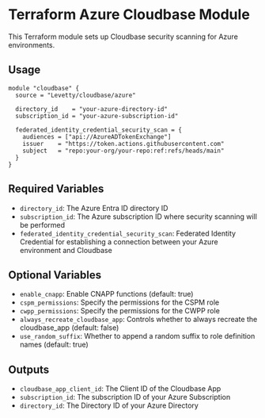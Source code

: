 # Terraform Azure Cloudbase Module

This Terraform module sets up Cloudbase security scanning for Azure environments.

## Usage

```hcl
module "cloudbase" {
  source = "Levetty/cloudbase/azure"

  directory_id    = "your-azure-directory-id"
  subscription_id = "your-azure-subscription-id"

  federated_identity_credential_security_scan = {
    audiences = ["api://AzureADTokenExchange"]
    issuer    = "https://token.actions.githubusercontent.com"
    subject   = "repo:your-org/your-repo:ref:refs/heads/main"
  }
}
```

## Required Variables

- `directory_id`: The Azure Entra ID directory ID
- `subscription_id`: The Azure subscription ID where security scanning will be performed
- `federated_identity_credential_security_scan`: Federated Identity Credential for establishing a connection between your Azure environment and Cloudbase

## Optional Variables

- `enable_cnapp`: Enable CNAPP functions (default: true)
- `cspm_permissions`: Specify the permissions for the CSPM role
- `cwpp_permissions`: Specify the permissions for the CWPP role
- `always_recreate_cloudbase_app`: Controls whether to always recreate the cloudbase_app (default: false)
- `use_random_suffix`: Whether to append a random suffix to role definition names (default: true)

## Outputs

- `cloudbase_app_client_id`: The Client ID of the Cloudbase App
- `subscription_id`: The subscription ID of your Azure Subscription
- `directory_id`: The Directory ID of your Azure Directory
